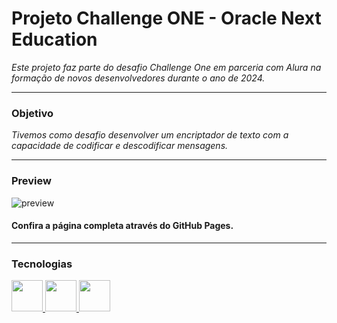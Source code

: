 # Projeto Challenge ONE - Oracle Next Education

*Este projeto faz parte do desafio Challenge One em parceria com Alura na formação de novos desenvolvedores durante o ano de 2024.*

<hr>

### Objetivo
*Tivemos como desafio desenvolver um encriptador de texto com a capacidade de codificar e descodificar  mensagens.*

<hr>

### Preview

<img src="https://i.ibb.co/rZVzX17/preview.png" alt="preview" border="0">

#### Confira a página completa através do GitHub Pages.

<hr>

### Tecnologias
<a href="https://developer.mozilla.org/pt-BR/docs/Web/HTML" target="_blank">
    <img src="https://cdn-icons-png.flaticon.com/128/5968/5968267.png" width="50">
</a>
<a href="https://developer.mozilla.org/pt-BR/docs/Web/CSS" target="_blank">
    <img src="https://cdn-icons-png.flaticon.com/128/5968/5968242.png" width="50">
</a>
<a href="https://developer.mozilla.org/pt-BR/docs/Web/JavaScript" target="_blank">
    <img src="https://cdn-icons-png.flaticon.com/128/5968/5968292.png" width="50">
</a>

